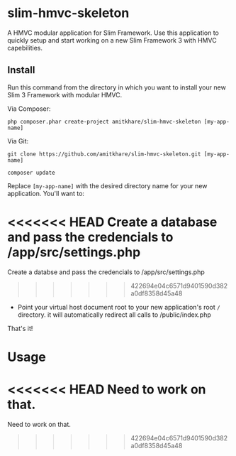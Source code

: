 # slim-hmvc-skeleton

A HMVC modular application for Slim Framework. Use this application to quickly setup and start working on a new Slim Framework 3 with HMVC capebilities.

## Install

Run this command from the directory in which you want to install your new Slim 3 Framework with modular HMVC.

Via Composer:

    php composer.phar create-project amitkhare/slim-hmvc-skeleton [my-app-name]

Via Git:

    git clone https://github.com/amitkhare/slim-hmvc-skeleton.git [my-app-name]

    composer update

Replace `[my-app-name]` with the desired directory name for your new application. You'll want to:



<<<<<<< HEAD
Create a database and pass the credencials to /app/src/settings.php
=======
Create a databse and pass the credencials to /app/src/settings.php
>>>>>>> 422694e04c6571d9401590d382a0df8358d45a48

* Point your virtual host document root to your new application's root `/` directory. it will automatically redirect all calls to /public/index.php

That's it!

# Usage
<<<<<<< HEAD
Need to work on that.
=======
Need to work on that.
>>>>>>> 422694e04c6571d9401590d382a0df8358d45a48
